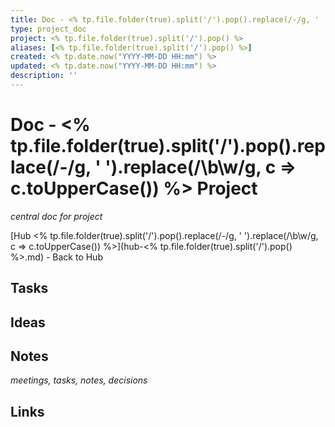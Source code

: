 ```yaml
---
title: Doc - <% tp.file.folder(true).split('/').pop().replace(/-/g, ' ').replace(/\b\w/g, c => c.toUpperCase()) %> Project
type: project_doc
project: <% tp.file.folder(true).split('/').pop() %>
aliases: [<% tp.file.folder(true).split('/').pop() %>]
created: <% tp.date.now("YYYY-MM-DD HH:mm") %>
updated: <% tp.date.now("YYYY-MM-DD HH:mm") %>
description: ''
---
```


# Doc - <% tp.file.folder(true).split('/').pop().replace(/-/g, ' ').replace(/\b\w/g, c => c.toUpperCase()) %> Project

_central doc for project_

[Hub <% tp.file.folder(true).split('/').pop().replace(/-/g, ' ').replace(/\b\w/g, c => c.toUpperCase()) %>](hub-<% tp.file.folder(true).split('/').pop() %>.md) - Back to Hub

## Tasks

## Ideas

## Notes

_meetings, tasks, notes, decisions_

## Links
